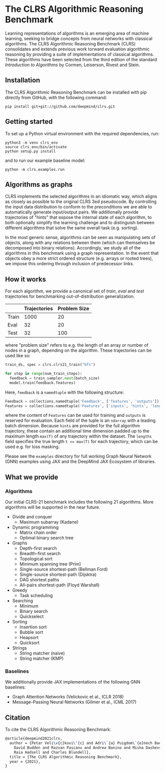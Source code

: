 # The CLRS Algorithmic Reasoning Benchmark

Learning representations of algorithms is an emerging area of machine learning,
seeking to bridge concepts from neural networks with classical algorithms. The
CLRS Algorithmic Reasoning Benchmark (CLRS) consolidates and extends previous
work torward evaluation algorithmic reasoning by providing a suite of
implementations of classical algorithms. These algorithms have been selected
from the third edition of the standard *Introduction to Algorithms* by Cormen,
Leiserson, Rivest and Stein.

## Installation

The CLRS Algorithmic Reasoning Benchmark can be installed with pip directly from
GitHub, with the following command:

```shell
pip install git+git://github.com/deepmind/clrs.git
```

## Getting started

To set up a Python virtual environment with the required dependencies, run:

```shell
python3 -m venv clrs_env
source clrs_env/bin/activate
python setup.py install
```

and to run our example baseline model:

```shell
python -m clrs.examples.run
```

## Algorithms as graphs

CLRS implements the selected algorithms in an idiomatic way, which aligns as
closely as possible to the original CLRS 3ed pseudocode. By controlling the
input data distribution to conform to the preconditions we are able to
automatically generate input/output pairs. We additionally provide trajectories
of "hints" that expose the internal state of each algorithm, to both optionally
simplify the learning challenge and to distinguish between different algorithms
that solve the same overall task (e.g. sorting).

In the most generic sense, algorithms can be seen as manipulating sets of
objects, along with any relations between them (which can themselves be
decomposed into binary relations). Accordingly, we study all of the algorithms
in this benchmark using a graph representation. In the event that objects obey a
more strict ordered structure (e.g. arrays or rooted trees), we impose this
ordering through inclusion of predecessor links.

## How it works

For each algorithm, we provide a canonical set of *train*, *eval* and *test*
trajectories for benchmarking out-of-distribution generalization.

|       | Trajectories | Problem Size |
|-------|--------------|--------------|
| Train | 1000         | 20           |
| Eval  | 32           | 20           |
| Test  | 32           | 100          |


where "problem size" refers to e.g. the length of an array or number of nodes in
a graph, depending on the algorithm. These trajectories can be used like so:

```python
train_ds, spec = clrs.clrs21_train("bfs")

for step in range(num_train_steps):
  feedback = train_sampler.next(batch_size)
  model.train(feedback.features)
```

Here, `feedback` is a `namedtuple` with the following structure:

```python
Feedback = collections.namedtuple('Feedback', ['features', 'outputs'])
Features = collections.namedtuple('Features', ['inputs', 'hints', 'lengths'])
```

where the content of `Features` can be used for training and `outputs` is
reserved for evaluation. Each field of the tuple is an `ndarray` with a leading
batch dimension. Because `hints` are provided for the full algorithm trajectory,
these contain an additional time dimension padded up to the maximum length
`max(T)` of any trajectory within the dataset. The `lengths` field specifies the
true length `t <= max(T)` for each trajectory, which can be used e.g. for loss
masking.

Please see the `examples` directory for full working Graph Neural Network (GNN)
examples using JAX and the DeepMind JAX Ecosystem of libraries.

## What we provide

### Algorithms

Our initial CLRS-21 benchmark includes the following 21 algorithms. More
algorithms will be supported in the near future.

- Divide and conquer
  - Maximum subarray (Kadane)
- Dynamic programming
  - Matrix chain order
  - Optimal binary search tree
- Graphs
  - Depth-first search
  - Breadth-first search
  - Topological sort
  - Minimum spanning tree (Prim)
  - Single-source shortest-path (Bellman Ford)
  - Single-source shortest-path (Dijsktra)
  - DAG shortest paths
  - All-pairs shortest-path (Floyd Warshall)
- Greedy
  - Task scheduling
- Searching
  - Minimum
  - Binary search
  - Quickselect
- Sorting
  - Insertion sort
  - Bubble sort
  - Heapsort
  - Quicksort
- Strings
  - String matcher (naive)
  - String matcher (KMP)

### Baselines

We additionally provide JAX implementations of the following GNN baselines:

- Graph Attention Networks (Velickovic et al., ICLR 2018)
- Message-Passing Neural Networks (Gilmer et al., ICML 2017)

## Citation

To cite the CLRS Algorithmic Reasoning Benchmark:

```latex
@article{deepmind2021clrs,
  author = {Petar Veli\v{c}kovi\'{c} and Adri\`{a} Puigdom\`{e}nech Badia and
    David Budden and Razvan Pascanu and Andrea Banino and Misha Dashevskiy and
    Raia Hadsell and Charles Blundell},
  title = {The CLRS Algorithmic Reasoning Benchmark},
  year = {2021},
}
```
